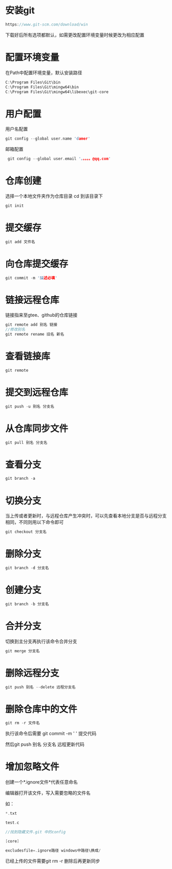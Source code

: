 # 安装git

```c
https://www.git-scm.com/download/win
```

下载好后所有选项都默认，如需更改配置环境变量时候更改为相应配置

# 配置环境变量

在Path中配置环境变量，默认安装路径

```c
C:\Program Files\Git\bin
C:\Program Files\Git\mingw64\bin
C:\Program Files\Git\mingw64\libexec\git-core
```

# 用户配置

用户名配置

```c
git config --global user.name 'damer'
```

邮箱配置

```c
 git config --global user.email '。。。。。@qq.com'
```

# 仓库创建

选择一个本地文件夹作为仓库目录 cd 到该目录下

```c
git init
```

# 提交缓存

```c
git add 文件名
```

# 向仓库提交缓存

```c
git commit -m '描述必填'
```

# 链接远程仓库

链接指来至gtee、github的仓库链接

```c
git remote add 别名 链接
//修改别名
git remote rename 旧名 新名
```

# 查看链接库

```c
git remote
```

# 提交到远程仓库

```c
git push -u 别名 分支名
```

# 从仓库同步文件

```c
git pull 别名 分支名
```

# 查看分支

```c
git branch -a
```

# 切换分支

当上传或者更新时，与远程仓库产生冲突时，可以先查看本地分支是否与远程分支相同，不同则用以下命令即可

```c
git checkout 分支名
```

# 删除分支

```c
git branch -d 分支名
```

# 创建分支

```c
git branch -b 分支名
```

# 合并分支

切换到主分支再执行该命令合并分支

```c
git merge 分支名
```

# 删除远程分支

```c
git push 别名 --delete 远程分支名
```

# 删除仓库中的文件

```c
git rm -r 文件名
```

执行该命令后需要 git commit -m ' ' 提交代码

然后git push 别名 分支名 远程更新代码

# 增加忽略文件

创建一个*.ignore文件\*代表任意命名

编辑器打开该文件，写入需要忽略的文件名

如：

```c
*.txt

test.c

//找到隐藏文件.git 中的config 

[core]

excludesfile=.ignore路径 windows中路径\换成/
```

已经上传的文件需要git rm -r 删除后再更新同步

